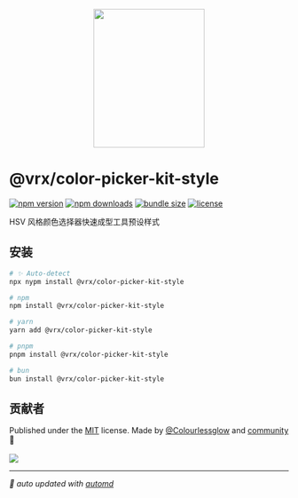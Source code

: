 <p align="center">
<img src="https://vrx-vue.github.io/color-picker-kit/icon.svg" width="200" height="250">
</p>

# @vrx/color-picker-kit-style

<!-- automd:badges color="green" license licenseBranch   bundlephobia packagephobia -->

[![npm version](https://img.shields.io/npm/v/@vrx/color-picker-kit-style?color=green)](https://npmjs.com/package/@vrx/color-picker-kit-style)
[![npm downloads](https://img.shields.io/npm/dm/@vrx/color-picker-kit-style?color=green)](https://npmjs.com/package/@vrx/color-picker-kit-style)
[![bundle size](https://img.shields.io/bundlephobia/minzip/@vrx/color-picker-kit-style?color=green)](https://bundlephobia.com/package/@vrx/color-picker-kit-style)
[![license](https://img.shields.io/github/license/vrx-vue/color-picker-kit?color=green)](https://github.com/vrx-vue/color-picker-kit/blob/true/LICENSE)

<!-- /automd -->

HSV 风格颜色选择器快速成型工具预设样式

## 安装

<!-- automd:pm-install  -->

```sh
# ✨ Auto-detect
npx nypm install @vrx/color-picker-kit-style

# npm
npm install @vrx/color-picker-kit-style

# yarn
yarn add @vrx/color-picker-kit-style

# pnpm
pnpm install @vrx/color-picker-kit-style

# bun
bun install @vrx/color-picker-kit-style
```

<!-- /automd -->

## 贡献者
<!-- automd:contributors author="Colourlessglow" license="MIT" -->

Published under the [MIT](https://github.com/vrx-vue/color-picker-kit/blob/main/LICENSE) license.
Made by [@Colourlessglow](https://github.com/Colourlessglow) and [community](https://github.com/vrx-vue/color-picker-kit/graphs/contributors) 💛
<br><br>
<a href="https://github.com/vrx-vue/color-picker-kit/graphs/contributors">
<img src="https://contrib.rocks/image?repo=vrx-vue/color-picker-kit" />
</a>

<!-- /automd -->

<!-- automd:with-automd -->

---

_🤖 auto updated with [automd](https://automd.unjs.io)_

<!-- /automd -->
